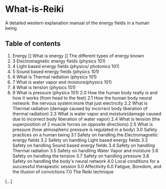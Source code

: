 # What-is-Reiki
A detailed western explanation manual of the energy fields in a human being


## Table of contents
1. Energy
  [] What is energy
  [] The different types of energy known
1. 3 Electromagnetic energy fields (physics 101)
1. 4 Light based energy fields (physics/ photonics 101)
1. 5 Sound based energy fields (physics 101)
1. 6 What is Thermal radiation (physics 101)
1. 7 What is water vapor and moisture(physics 101)
1. 8 What is tension (physics 101)
1. 9 What is pressure (physics 101)
2.0 How the human body really is and how it works (from head to the feet) 
2.1 How the human body neural network:  the nervous system:more that just electricity
2.2 What is Thermal radiation (damage caused by incorrect body liberation of thermal radiation)
2.3 What is water vapor and moisture(damage caused due to incorrect body liberation of water vapor)
2.4 What is tension (the superposition of 2 muscle forces on opposite directions)
2.5 What is pressure (how atmospheric pressure is regulated in a body)
3.0 Safety practices on a human being
3.1 Safety on handling the Electromagnetic energy fields
3.2 Safety on handling Light based energy fields
3.3 Safety on handling Sound based energy fields
3.4 Safety on handling Thermal radiation 
3.5 Safety on handling Water Vapor and moisture
3.6 Safety on handling the tension
3.7 Safety on handling pressure
3.8 Safety on handling the body's neural network
4.0 Local conditions for a successful therapeutic session
5.0 Affectivity
6.0 Fatigue, Boredom, and the illusion of  convictions
7.0 The Reiki technique 

[…]


